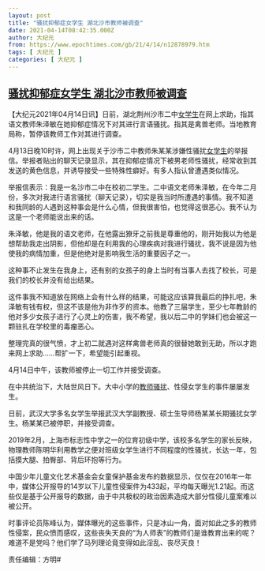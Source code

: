 ```yaml
---
layout: post
title: "骚扰抑郁症女学生 湖北沙市教师被调查"
date: 2021-04-14T08:42:35.000Z
author: 大纪元
from: https://www.epochtimes.com/gb/21/4/14/n12878979.htm
tags: [ 大纪元 ]
categories: [ 大纪元 ]
---
```

<!--1618389755000-->
[骚扰抑郁症女学生 湖北沙市教师被调查](https://www.epochtimes.com/gb/21/4/14/n12878979.htm)
------

<div>
<p>【大纪元2021年04月14日讯】日前，湖北荆州沙市二中<a href="https://www.epochtimes.com/gb/tag/%E5%A5%B3%E5%AD%A6%E7%94%9F.html">女学生</a>在网上求助，指其语文教师朱泽敏在她抑郁症情况下对其进行言语骚扰。指其是禽兽老师。当地教育局称，暂停该教师工作对其进行调查。</p><p>4月13日晚10时许，网上出现关于沙市二中教师朱某某涉嫌性骚扰<a href="https://www.epochtimes.com/gb/tag/%E5%A5%B3%E5%AD%A6%E7%94%9F.html">女学生</a>的举报信。举报者贴出的聊天记录显示，其在抑郁症情况下被男老师性骚扰，经常收到其发送的黄色信息，并诱导接受一些特殊性癖好。有多人指认曾遭遇类似情况。</p><p>举报信表示：我是一名沙市二中在校初二学生。二中语文老师朱泽敏，在今年二月份，多次对我进行语言骚扰（聊天记录），切实是我当时所遭遇的事情。我不知道和我同龄的人遇到这种事会是什么心情，但我很害怕，也觉得这很恶心。我不认为这是一个老师能说出来的话。</p><p>朱泽敏，他是我的语文老师，在他露出獠牙之前我是尊重他的，刚开始我以为他是想帮助我走出阴影，但他却是在利用我的心理疾病对我进行骚扰，我不说是因为他使我的病情加重，但是他绝对是影响我生活的重要因子之一。</p><p>这种事不止发生在我身上，还有别的女孩子的身上当时有当事人去找了校长，可是我们的校长并没有给出结果。</p><p>这件事我不知道放在网络上会有什么样的结果，可能这应该算我最后的挣扎吧，朱泽敏有钱有权，但这不该是他为非作歹的资本。他教了三届学生，至少七年教龄的他对多少女孩子进行了心灵上的伤害，我不希望，我以后二中的学妹们也会被这一颗驻扎在学校里的毒瘤恶心。</p><p>整理完真的很气愤，才上初二就遇对这样禽兽老师真的很替她敢到无助，所以才跑来网上求助……帮扩一下，希望能引起重视。</p><p>4月14日中午，该教师被停止一切工作并接受调查。</p><p>在中共统治下，大陆世风日下。大中小学的<a href="https://www.epochtimes.com/gb/tag/%E6%95%99%E5%B8%88%E9%AA%9A%E6%89%B0.html">教师骚扰</a>、性侵女学生的事件屡屡发生。</p><p>日前，武汉大学多名女学生举报武汉大学副教授、硕士生导师杨某某长期骚扰女学生。杨某某已被停职，并接受调查。</p><p>2019年2月，上海市标志性中学之一的位育初级中学，该校多名学生的家长反映，物理教师陈明华利用教学之便对班级女学生进行不同程度的性骚扰，长达一年，包括摸大腿、拍臀部、背后环抱等行为。</p><p>中国少年儿童文化艺术基金会女童保护基金发布的数据显示，仅仅在2016年一年中，媒体公开报导的14岁以下儿童性侵案件为433起，平均每天曝光1.21起。而这些仅是基于公开报导的数据，由于中共极权的政治因素造成大部分性侵儿童案难以被公开。</p><p>时事评论员陈峰认为，媒体曝光的这些事件，只是冰山一角，面对如此之多的教师性侵案，民众愤而感叹，这些丧失天良的“为人师表”的教师们是谁教育出来的呢？难道不是党吗？他们学了马列理论竟变得如此淫乱、丧尽天良！</p><p>责任编辑：方明#</p>
</div>
